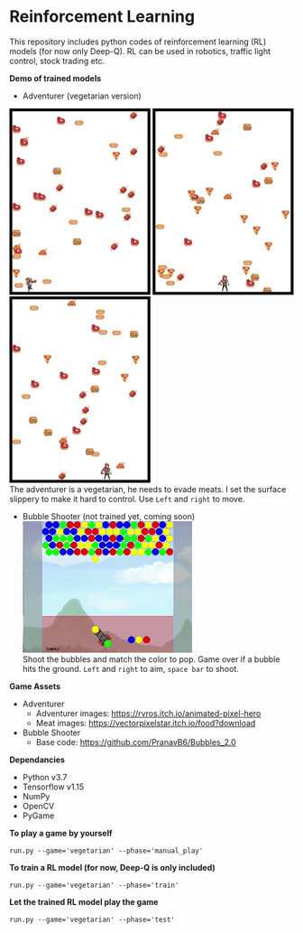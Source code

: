 # Reinforcement Learning 

This repository includes python codes of reinforcement learning (RL) models (for now only Deep-Q).
RL can be used in robotics, traffic light control, stock trading etc.  
 
**Demo of trained models**
* Adventurer (vegetarian version)

![demo](demo/vegetarian/demo1.gif) ![demo](demo/vegetarian/demo2.gif) ![demo](demo/vegetarian/demo3.gif)\
The adventurer is a vegetarian, he needs to evade meats. 
 I set the surface slippery to make it hard to control. 
 Use ```Left``` and ```right``` to move. 

* Bubble Shooter (not trained yet, coming soon)\
![demo](demo/bubble/demo.gif)\
Shoot the bubbles and match the color to pop.
 Game over if a bubble hits the ground.
 ```Left``` and ```right``` to aim, ```space bar``` to shoot. 


**Game Assets**
* Adventurer
  - Adventurer images: https://rvros.itch.io/animated-pixel-hero
  - Meat images: https://vectorpixelstar.itch.io/food?download
 * Bubble Shooter
   - Base code: https://github.com/PranavB6/Bubbles_2.0

**Dependancies**
* Python v3.7
* Tensorflow v1.15
* NumPy
* OpenCV
* PyGame

**To play a game by yourself**
```
run.py --game='vegetarian' --phase='manual_play'
```

**To train a RL model (for now, Deep-Q is only included)**
```
run.py --game='vegetarian' --phase='train'
```

**Let the trained RL model play the game**
```
run.py --game='vegetarian' --phase='test'
``` 